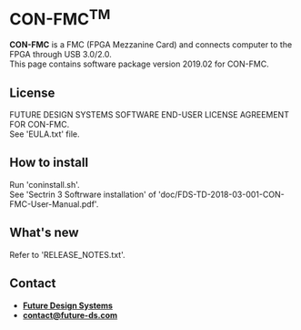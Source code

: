 # CON-FMC<sup>TM</sup>
**CON-FMC** is a FMC (FPGA Mezzanine Card) and connects computer to the FPGA through USB 3.0/2.0.<br>
This page contains software package version 2019.02 for CON-FMC.

## License
FUTURE DESIGN SYSTEMS SOFTWARE END-USER LICENSE AGREEMENT FOR CON-FMC.<br>
See 'EULA.txt' file.

## How to install
Run 'coninstall.sh'.<br>
See 'Sectrin 3 Softrware installation' of 'doc/FDS-TD-2018-03-001-CON-FMC-User-Manual.pdf'.

## What's new
Refer to 'RELEASE_NOTES.txt'.

## Contact
* **[Future Design Systems](http://www.future-ds.com)**
* **[contact@future-ds.com](mailto:contact@future-ds.com)**
